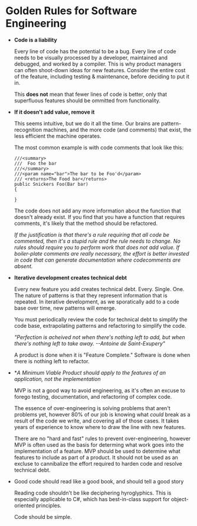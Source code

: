 # Golden Rules for Software Engineering

- **Code is a liability**

  Every line of code has the potential to be a bug. Every line of code needs to be visually processed by a developer, maintained and debugged, and worked by a compiler. This is why product managers can often shoot-down ideas for new features. Consider the entire cost of the feature, including testing & maintenance, before deciding to put it in.
  
  This **does not** mean that fewer lines of code is better, only that superfluous features should be ommitted from functionality.

- **If it doesn't add value, remove it**

  This seems intuitive, but we do it all the time. Our brains are pattern-recognition machines, and the more code (and comments) that exist, the less efficient the machine operates.
  
  The most common example is with code comments that look like this:
  ```
  ///<summary>
  ///  Foo the bar
  ///</summary>
  ///<param name="bar">The bar to be Foo'd</param>
  /// <returns>The Food bar</returns>
  public Snickers Foo(Bar bar)
  {
  
  }
  ```
  
  The code does not add any more information about the function that doesn't already exist. If you find that you have a function that requires comments, it's likely that the method should be refactored.
  
  *If the justification is that there's a rule requiring that all code be commented, then it's a stupid rule and the rule needs to change. No rules should require you to perform work that does not add value. If boiler-plate comments are really necessary, the effort is better invested in code that can generate documentation where codecomments are absent.*
   
- **Iterative development creates technical debt**  

  Every new feature you add creates technical debt. Every. Single. One. The nature of patterns is that they represent information that is repeated. In iterative development, as we sporatically add to a code base over time, new patterns will emerge. 
  
  You must periodically review the code for technical debt to simplify the code base, extrapolating patterns and refactoring to simplify the code.

  *"Perfection is acheived not when there's nothing left to add, but when there's nothing left to take away. --Antoine de Saint-Exupery"* 

  A product is done when it is "Feature Complete." Software is done when there is nothing left to refactor.
    
- **A *Minimum Viable Product* should apply to the features of an application, not the implementation*
  
  MVP is not a good way to avoid engineering, as it's often an excuse to forego testing, documentation, and refactoring of complex code.
  
  The essence of over-engineering is solving problems that aren't problems yet, however 80% of our job is knowing what *could* break as a result of the code we write, and covering all of those cases. It takes years of experience to know where to draw the line with new features. 
  
  There are no "hard and fast" rules to prevent over-engineering, however MVP is often used as the basis for determing what work goes into the implementation of a feature. MVP should be used to determine what features to include as part of a product. It should not be used as an excluse to cannibalize the effort required to harden code and resolve technical debt.

- Good code should read like a good book, and should tell a good story

  Reading code shouldn't be like deciphering hyroglyphics. This is especially applicable to C#, which has best-in-class support for object-oriented principles. 
  
  Code should be simple.
  
  
